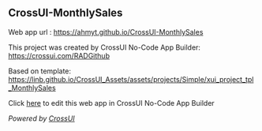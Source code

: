 ## CrossUI-MonthlySales
Web app url : https://ahmyt.github.io/CrossUI-MonthlySales

This project was created by CrossUI No-Code App Builder: https://crossui.com/RADGithub

Based on template: https://linb.github.io/CrossUI_Assets/assets/projects/Simple/xui_project_tpl_MonthlySales

Click [here](https://crossui.com/RADGithub/#!from=github&owner=ahmyt&repo=CrossUI-MonthlySales) to edit this web app in CrossUI No-Code App Builder

<i>Powered by [CrossUI](https://crossui.com)</i>
